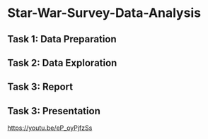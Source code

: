 # Star-War-Survey-Data-Analysis
## Task 1: Data Preparation
## Task 2: Data Exploration
## Task 3: Report
## Task 3: Presentation
https://youtu.be/eP_oyPjfzSs

